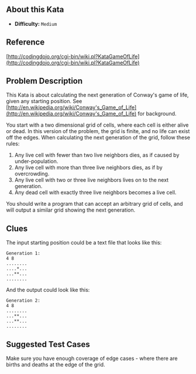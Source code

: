 ## About this Kata ##

- **Difficulty:** `Medium`

## Reference ##

[http://codingdojo.org/cgi-bin/wiki.pl?KataGameOfLife](http://codingdojo.org/cgi-bin/wiki.pl?KataGameOfLife)

## Problem Description ##

This Kata is about calculating the next generation of Conway's game of life, given any starting position. See [http://en.wikipedia.org/wiki/Conway's_Game_of_Life](http://en.wikipedia.org/wiki/Conway's_Game_of_Life) for background.

You start with a two dimensional grid of cells, where each cell is either alive or dead. In this version of the problem, the grid is finite, and no life can exist off the edges. When calculating the next generation of the grid, follow these rules:

   1. Any live cell with fewer than two live neighbors dies, as if caused by under-population.
   2. Any live cell with more than three live neighbors dies, as if by overcrowding.
   3. Any live cell with two or three live neighbors lives on to the next generation.
   4. Any dead cell with exactly three live neighbors becomes a live cell.

You should write a program that can accept an arbitrary grid of cells, and will output a similar grid showing the next generation.

## Clues ##

The input starting position could be a text file that looks like this:

    Generation 1:
    4 8
    ........
    ....*...
    ...**...
    ........

And the output could look like this:

    Generation 2:
    4 8
    ........
    ...**...
    ...**...
    ........

## Suggested Test Cases ##
Make sure you have enough coverage of edge cases - where there are births and deaths at the edge of the grid. 